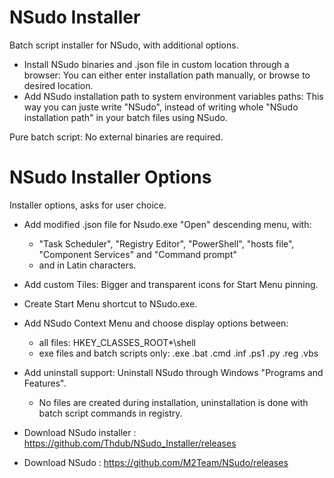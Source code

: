 # NSudo Installer
Batch script installer for NSudo, with additional options.

- Install NSudo binaries and .json file in custom location through a browser: You can either enter installation path manually, or browse to desired location.
- Add NSudo installation path to system environment variables paths: This way you can juste write "NSudo", instead of writing whole "NSudo installation path" in your batch files using NSudo. 

Pure batch script: No external binaries are required.

# NSudo Installer Options
Installer options, asks for user choice.

- Add modified .json file for Nsudo.exe "Open" descending menu, with:
  - "Task Scheduler", "Registry Editor", "PowerShell", "hosts file", "Component Services" and "Command prompt"
  - and in Latin characters.
- Add custom Tiles: Bigger and transparent icons for Start Menu pinning.
- Create Start Menu shortcut to NSudo.exe.
- Add NSudo Context Menu and choose display options between:
  - all files: HKEY_CLASSES_ROOT\*\shell
  - exe files and batch scripts only: .exe  .bat  .cmd  .inf  .ps1  .py  .reg  .vbs
- Add uninstall support: Uninstall NSudo through Windows "Programs and Features".
  - No files are created during installation, uninstallation is done with batch script commands in registry.

- Download NSudo installer : https://github.com/Thdub/NSudo_Installer/releases
- Download NSudo : https://github.com/M2Team/NSudo/releases
